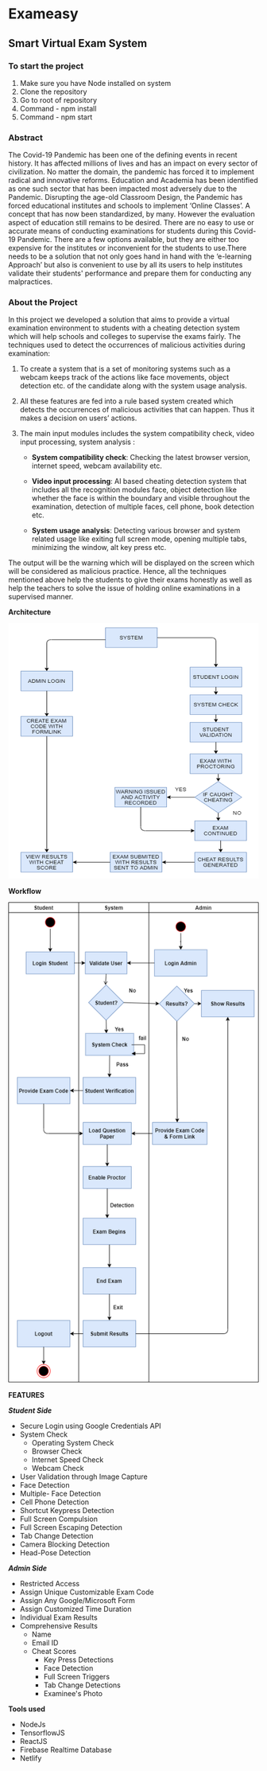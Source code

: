 
<!-- <a href="url"><img src="" align="left" height="48" width="48" ></a> -->
# Exameasy
## Smart Virtual Exam System 

### To start the project
1. Make sure you have Node installed on system
2. Clone the repository
3. Go to root of repository
4. Command - npm install
5. Command - npm start

### Abstract
The Covid-19 Pandemic has been one of the defining events in recent history. It has affected millions of lives and has an impact on every sector of civilization. No matter the domain, the pandemic has forced it to implement radical and innovative reforms. Education and Academia has been identified as one such sector that has been impacted most adversely due to the Pandemic. Disrupting the age-old Classroom Design, the Pandemic has forced educational institutes and schools to implement ‘Online Classes’. A concept that has now been standardized, by many. However the evaluation aspect of education still  remains to be desired. There are no easy to use or accurate means of conducting examinations for students during this Covid-19 Pandemic. There are a few options available, but they are either too expensive for the institutes or inconvenient for the students to use.There needs to be a solution that not only goes hand in hand with the ‘e-learning Approach’ but also is convenient to use by all its users to help institutes validate their students' performance and prepare them for conducting any malpractices.

### About the Project
In this project we developed a solution that aims to provide a virtual examination environment to students with a cheating detection system which will help schools and colleges to supervise the exams fairly.
The techniques used to detect the occurrences of malicious activities during examination:

1.  To create a system that is a set of monitoring systems such as a webcam keeps track of the actions like face movements, object detection etc. of the candidate along with the system usage analysis.
    
2.  All these features are fed into a rule based system created which detects the occurrences of malicious activities that can happen. Thus it makes a decision on users’ actions.
    
3.  The main input modules includes the system compatibility check, video input processing, system analysis :
	-   **System compatibility check**: Checking the latest browser version, internet speed, webcam availability etc.
    
	-   **Video input processing**: AI based cheating detection system that includes all the recognition modules face, object detection like whether the face is within the boundary and visible throughout the examination, detection of multiple faces, cell phone, book detection etc.
    
	-   **System usage analysis**: Detecting various browser and system related usage like exiting full screen mode, opening multiple tabs, minimizing the window, alt key press etc.
	
The output will be the warning which will be displayed on the screen which will be considered as malicious practice. Hence, all the techniques mentioned above help the students to give their exams honestly as well as help the teachers to solve the issue of holding online examinations in a supervised manner.


**Architecture**

![](images/architecture.png)

**Workflow**

![](images/workflow.png)

**FEATURES**

***Student Side***

- Secure Login using Google Credentials API
- System Check
	- Operating System Check
	- Browser Check
	- Internet Speed Check
	- Webcam Check
- User  Validation through Image Capture
- Face Detection
- Multiple- Face Detection
- Cell Phone Detection
- Shortcut Keypress Detection
- Full Screen Compulsion
- Full Screen Escaping Detection
- Tab Change Detection
- Camera Blocking Detection
- Head-Pose Detection

***Admin Side***
- Restricted Access
- Assign Unique Customizable Exam Code
- Assign Any Google/Microsoft Form
- Assign Customized Time Duration
- Individual Exam Results
- Comprehensive Results
	- Name
	- Email ID
	- Cheat Scores
		- Key Press Detections
		- Face Detection
		- Full Screen Triggers
		- Tab Change Detections
		- Examinee's Photo 

**Tools used**  
 - NodeJs
 - TensorflowJS
 - ReactJS
 - Firebase Realtime Database
 - Netlify
